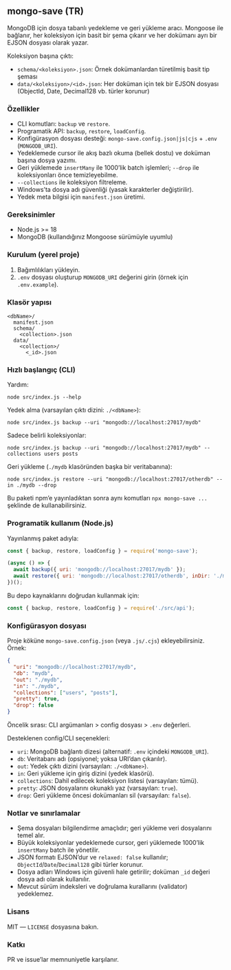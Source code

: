 ## mongo-save (TR)

MongoDB için dosya tabanlı yedekleme ve geri yükleme aracı. Mongoose ile bağlanır, her koleksiyon için basit bir şema çıkarır ve her dokümanı ayrı bir EJSON dosyası olarak yazar.

Koleksiyon başına çıktı:
- `schema/<koleksiyon>.json`: Örnek dokümanlardan türetilmiş basit tip şeması
- `data/<koleksiyon>/<id>.json`: Her doküman için tek bir EJSON dosyası (ObjectId, Date, Decimal128 vb. türler korunur)

### Özellikler
- CLI komutları: `backup` ve `restore`.
- Programatik API: `backup`, `restore`, `loadConfig`.
- Konfigürasyon dosyası desteği: `mongo-save.config.json|js|cjs` + `.env` (`MONGODB_URI`).
- Yedeklemede cursor ile akış bazlı okuma (bellek dostu) ve doküman başına dosya yazımı.
- Geri yüklemede `insertMany` ile 1000’lik batch işlemleri; `--drop` ile koleksiyonları önce temizleyebilme.
- `--collections` ile koleksiyon filtreleme.
- Windows’ta dosya adı güvenliği (yasak karakterler değiştirilir).
- Yedek meta bilgisi için `manifest.json` üretimi.

### Gereksinimler
- Node.js >= 18
- MongoDB (kullandığınız Mongoose sürümüyle uyumlu)

### Kurulum (yerel proje)
1. Bağımlılıkları yükleyin.
2. `.env` dosyası oluşturup `MONGODB_URI` değerini girin (örnek için `.env.example`).

### Klasör yapısı

```
<dbName>/
  manifest.json
  schema/
    <collection>.json
  data/
    <collection>/
      <_id>.json
```

### Hızlı başlangıç (CLI)

Yardım:

```
node src/index.js --help
```

Yedek alma (varsayılan çıktı dizini: `./<dbName>`):

```
node src/index.js backup --uri "mongodb://localhost:27017/mydb"
```

Sadece belirli koleksiyonlar:

```
node src/index.js backup --uri "mongodb://localhost:27017/mydb" --collections users posts
```

Geri yükleme (`./mydb` klasöründen başka bir veritabanına):

```
node src/index.js restore --uri "mongodb://localhost:27017/otherdb" --in ./mydb --drop
```

Bu paketi npm’e yayınladıktan sonra aynı komutları `npx mongo-save ...` şeklinde de kullanabilirsiniz.

### Programatik kullanım (Node.js)

Yayınlanmış paket adıyla:

```js
const { backup, restore, loadConfig } = require('mongo-save');

(async () => {
  await backup({ uri: 'mongodb://localhost:27017/mydb' });
  await restore({ uri: 'mongodb://localhost:27017/otherdb', inDir: './mydb', drop: true });
})();
```

Bu depo kaynaklarını doğrudan kullanmak için:

```js
const { backup, restore, loadConfig } = require('./src/api');
```

### Konfigürasyon dosyası

Proje köküne `mongo-save.config.json` (veya `.js/.cjs`) ekleyebilirsiniz. Örnek:

```json
{
  "uri": "mongodb://localhost:27017/mydb",
  "db": "mydb",
  "out": "./mydb",
  "in": "./mydb",
  "collections": ["users", "posts"],
  "pretty": true,
  "drop": false
}
```

Öncelik sırası: CLI argümanları > config dosyası > `.env` değerleri.

Desteklenen config/CLI seçenekleri:
- `uri`: MongoDB bağlantı dizesi (alternatif: `.env` içindeki `MONGODB_URI`).
- `db`: Veritabanı adı (opsiyonel; yoksa URI’dan çıkarılır).
- `out`: Yedek çıktı dizini (varsayılan: `./<dbName>`).
- `in`: Geri yükleme için giriş dizini (yedek klasörü).
- `collections`: Dahil edilecek koleksiyon listesi (varsayılan: tümü).
- `pretty`: JSON dosyalarını okunaklı yaz (varsayılan: `true`).
- `drop`: Geri yükleme öncesi dokümanları sil (varsayılan: `false`).

### Notlar ve sınırlamalar
- Şema dosyaları bilgilendirme amaçlıdır; geri yükleme veri dosyalarını temel alır.
- Büyük koleksiyonlar yedeklemede cursor, geri yüklemede 1000’lik `insertMany` batch ile yönetilir.
- JSON formatı EJSON’dur ve `relaxed: false` kullanılır; `ObjectId`/`Date`/`Decimal128` gibi türler korunur.
- Dosya adları Windows için güvenli hale getirilir; doküman `_id` değeri dosya adı olarak kullanılır.
- Mevcut sürüm indeksleri ve doğrulama kurallarını (validator) yedeklemez.

### Lisans
MIT — `LICENSE` dosyasına bakın.

### Katkı
PR ve issue’lar memnuniyetle karşılanır.
